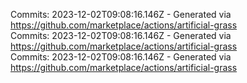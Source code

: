 Commits: 2023-12-02T09:08:16.146Z - Generated via https://github.com/marketplace/actions/artificial-grass
<br>
Commits: 2023-12-02T09:08:16.146Z - Generated via https://github.com/marketplace/actions/artificial-grass
<br>
Commits: 2023-12-02T09:08:16.146Z - Generated via https://github.com/marketplace/actions/artificial-grass
<br>
